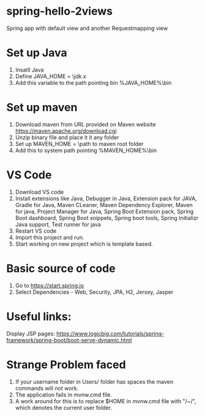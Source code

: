 # spring-hello-2views
Spring app with default view and another Requestmapping view

# Set up Java

1. Insatll Java
2. Define JAVA_HOME = \jdk.x
3. Add this variable to the path pointing bin %JAVA_HOME%\bin


# Set up maven

1. Download maven from URL provided on Maven website https://maven.apache.org/download.cgi
2. Unzip binary file and place it it any folder
3. Set up MAVEN_HOME = \path to maven root folder
4. Add this to system path pointing %MAVEN_HOME%\bin

# VS Code

1. Download VS code 
2. Install extensions like Java, Debugger in Java, Extension pack for JAVA, Gradle for Java, Maven CLeaner, Maven Dependency Explorer, Maven for java, Project Manager for Java, Spring Boot Extension pack, Spring Boot dashboard, Spring Boot snippets, Spring boot tools, Spring Initializr Java support, Test runner for java
3. Restart VS code 
4. Import this project and run.
5. Start working on new project which is template based.

# Basic source of code

1. Go to https://start.spring.io
2. Select Dependencies - Web, Security, JPA, H2, Jersey, Jasper


# Useful links:

Display JSP pages: https://www.logicbig.com/tutorials/spring-framework/spring-boot/boot-serve-dynamic.html

# Strange Problem faced

1. If your username folder in Users/ folder has spaces the maven commands will not work.
2. The application fails in mvnw.cmd file. 
3. A work around for this is to replace $HOME in mvnw.cmd file with "/~/", which denotes the current user folder.